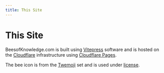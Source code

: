 ```yaml
---
title: This Site
---
```

# This Site

BeesofKnowledge.com is built using [Vitepress](https://vitepress.vuejs.org/) software and is hosted on the [Cloudflare](https://www.cloudflare.com/) infrastructure using [Cloudflare Pages](https://pages.cloudflare.com/).

The bee icon is from the [Twemoji](https://github.com/twitter/twemoji) set and is used under [license](https://creativecommons.org/licenses/by/4.0).


